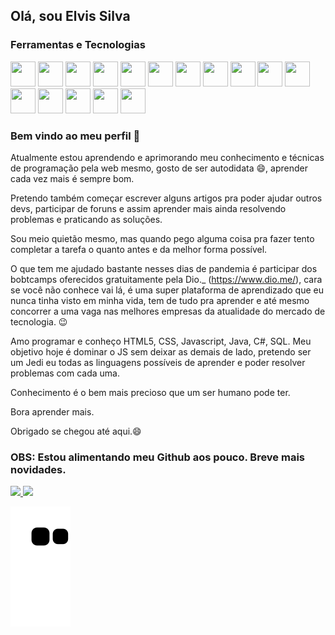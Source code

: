 ## Olá, sou Elvis Silva

### Ferramentas e Tecnologias

<p>
<img src="https://cdn.jsdelivr.net/gh/devicons/devicon/icons/linux/linux-original.svg" width="40" height="40"/>
<img src="https://cdn.jsdelivr.net/gh/devicons/devicon/icons/git/git-original.svg" width="40" height="40"/>
<img src="https://cdn.jsdelivr.net/gh/devicons/devicon/icons/github/github-original.svg" width="40" height="40"/>
<img src="https://cdn.jsdelivr.net/gh/devicons/devicon/icons/java/java-original.svg" width="40" height="40"/>
<img src="https://cdn.jsdelivr.net/gh/devicons/devicon/icons/android/android-original.svg" width="40" height="40"/>
<img src="https://cdn.jsdelivr.net/gh/devicons/devicon/icons/bootstrap/bootstrap-original.svg" width="40" height="40"/>
<img src="https://cdn.jsdelivr.net/gh/devicons/devicon/icons/csharp/csharp-plain.svg" width="40" height="40"/>
<img src="https://cdn.jsdelivr.net/gh/devicons/devicon/icons/html5/html5-original.svg" width="40" height="40"/>
<img src="https://cdn.jsdelivr.net/gh/devicons/devicon/icons/css3/css3-original.svg" width="40" height="40"/>
<img src="https://cdn.jsdelivr.net/gh/devicons/devicon/icons/javascript/javascript-original.svg" width="40" height="40"/>
<img src="https://cdn.jsdelivr.net/gh/devicons/devicon/icons/jquery/jquery-original.svg" width="40" height="40"/>
<img src="https://cdn.jsdelivr.net/gh/devicons/devicon/icons/typescript/typescript-original.svg" width="40" height="40"/>
<img src="https://cdn.jsdelivr.net/gh/devicons/devicon/icons/php/php-plain.svg" width="40" height="40"/>
<img src="https://cdn.jsdelivr.net/gh/devicons/devicon/icons/nextjs/nextjs-original.svg" width="40" height="40"/>
<img src="https://cdn.jsdelivr.net/gh/devicons/devicon/icons/vscode/vscode-original.svg" width="40" height="40"/>
<img src="https://cdn.jsdelivr.net/gh/devicons/devicon/icons/wordpress/wordpress-plain.svg" width="40" height="40"/>
</p>

### Bem vindo ao meu perfil 👋

Atualmente estou aprendendo e aprimorando meu conhecimento e técnicas de programação pela web mesmo, gosto de ser autodidata 😄, aprender cada vez mais é sempre bom.

Pretendo também começar escrever alguns artigos pra poder ajudar outros devs, participar de foruns e assim aprender mais ainda resolvendo problemas e praticando as soluções.

Sou meio quietão mesmo, mas quando pego alguma coisa pra fazer tento completar a tarefa o quanto antes e da melhor forma possível.

O que tem me ajudado bastante nesses dias de pandemia é participar dos bobtcamps oferecidos gratuitamente pela Dio._ (https://www.dio.me/), cara se você não conhece vai lá, é uma super plataforma de aprendizado que eu nunca tinha visto em minha vida, tem de tudo pra aprender e até mesmo concorrer a uma vaga nas melhores empresas da atualidade do mercado de tecnologia. 😉

Amo programar e conheço HTML5, CSS, Javascript, Java, C#, SQL. Meu objetivo hoje é dominar o JS sem deixar as demais de lado, pretendo ser um Jedi eu todas as linguagens possíveis de aprender e poder resolver problemas com cada uma.

Conhecimento é o bem mais precioso que um ser humano pode ter.

Bora aprender mais.

Obrigado se chegou até aqui.😄

### OBS: Estou alimentando meu Github aos pouco. Breve mais novidades.

<div>
<a href="https://github.com/elvis-silva">
<img height="180em" src="https://github-readme-stats.vercel.app/api/top-langs/?username=elvis-silva&layout=compact&langs_count=7&theme=dracula"/>
<img height="180em" src="https://github-readme-stats.vercel.app/api?username=elvis-silva&show_icons=true&theme=dracula&include_all_commits=true&count_private=true"/>
</div>
  
![Snake animation](https://github.com/elvis-silva/elvis-silva/blob/output/github-contribution-grid-snake.svg)

<!--
**elvis-silva/elvis-silva** is a ✨ _special_ ✨ repository because its `README.md` (this file) appears on your GitHub profile.

Here are some ideas to get you started:

- 🔭 I’m currently working on ...
- 🌱 I’m currently learning ...
- 👯 I’m looking to collaborate on ...
- 🤔 I’m looking for help with ...
- 💬 Ask me about ...
- 📫 How to reach me: ...
- 😄 Pronouns: ...
- ⚡ Fun fact: ...
-->

